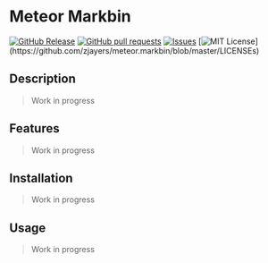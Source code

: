 # Meteor Markbin
[![GitHub Release](https://img.shields.io/github/release/zjayers/meteor.markbin.svg?style=flat)]()
[![GitHub pull requests](https://img.shields.io/github/issues-pr/zjayers/meteor.markbin.svg?style=flat)]()
[![Issues](https://img.shields.io/github/issues-raw/zjayers/meteor.markbin.svg?maxAge=25000)](https://github.com/zjayers/meteor.markbin/issues)
[![MIT License](https://img.shields.io/apm/l/atomic-ui.svg?)](https://github.com/zjayers/meteor.markbin/blob/master/LICENSEs)

## Description

> Work in progress

## Features

> Work in progress

## Installation

> Work in progress

## Usage

> Work in progress